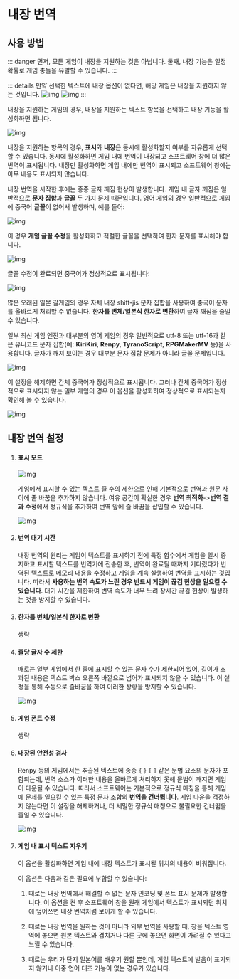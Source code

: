# 내장 번역

## 사용 방법

::: danger
먼저, 모든 게임이 내장을 지원하는 것은 아닙니다. 둘째, 내장 기능은 일정 확률로 게임 충돌을 유발할 수 있습니다.
:::

::: details 만약 선택한 텍스트에 내장 옵션이 없다면, 해당 게임은 내장을 지원하지 않는 것입니다. 
![img](https://image.lunatranslator.org/zh/embed/noembed.png) 
![img](https://image.lunatranslator.org/zh/embed/someembed.png) 
:::

내장을 지원하는 게임의 경우, 내장을 지원하는 텍스트 항목을 선택하고 내장 기능을 활성화하면 됩니다.

![img](https://image.lunatranslator.org/zh/embed/select.png)

내장을 지원하는 항목의 경우, **표시**와 **내장**은 동시에 활성화할지 여부를 자유롭게 선택할 수 있습니다. 동시에 활성화하면 게임 내에 번역이 내장되고 소프트웨어 창에 더 많은 번역이 표시됩니다. 내장만 활성화하면 게임 내에만 번역이 표시되고 소프트웨어 창에는 아무 내용도 표시되지 않습니다.

내장 번역을 시작한 후에는 종종 글자 깨짐 현상이 발생합니다. 게임 내 글자 깨짐은 일반적으로 **문자 집합**과 **글꼴** 두 가지 문제 때문입니다. 영어 게임의 경우 일반적으로 게임에 중국어 **글꼴**이 없어서 발생하며, 예를 들어:

![img](https://image.lunatranslator.org/zh/embed/luanma.png)

이 경우 **게임 글꼴 수정**을 활성화하고 적절한 글꼴을 선택하여 한자 문자를 표시해야 합니다.

![img](https://image.lunatranslator.org/zh/embed/ziti.png)

글꼴 수정이 완료되면 중국어가 정상적으로 표시됩니다:

![img](https://image.lunatranslator.org/zh/embed/okembed.png)

많은 오래된 일본 갈게임의 경우 자체 내장 shift-jis 문자 집합을 사용하여 중국어 문자를 올바르게 처리할 수 없습니다. **한자를 번체/일본식 한자로 변환**하여 글자 깨짐을 줄일 수 있습니다.

일부 최신 게임 엔진과 대부분의 영어 게임의 경우 일반적으로 utf-8 또는 utf-16과 같은 유니코드 문자 집합(예: **KiriKiri**, **Renpy**, **TyranoScript**, **RPGMakerMV** 등)을 사용합니다. 글자가 깨져 보이는 경우 대부분 문자 집합 문제가 아니라 글꼴 문제입니다.

![img](https://image.lunatranslator.org/zh/embed/fanti.png)

이 설정을 해제하면 간체 중국어가 정상적으로 표시됩니다. 그러나 간체 중국어가 정상적으로 표시되지 않는 일부 게임의 경우 이 옵션을 활성화하여 정상적으로 표시되는지 확인해 볼 수 있습니다.

![img](https://image.lunatranslator.org/zh/embed/good.png)

## 내장 번역 설정

1. #### 표시 모드

    ![img](https://image.lunatranslator.org/zh/embed/keeporigin.png)

    게임에서 표시할 수 있는 텍스트 줄 수의 제한으로 인해 기본적으로 번역과 원문 사이에 줄 바꿈을 추가하지 않습니다. 여유 공간이 확실한 경우 **번역 최적화**->**번역 결과 수정**에서 정규식을 추가하여 번역 앞에 줄 바꿈을 삽입할 수 있습니다.

    ![img](https://image.lunatranslator.org/zh/embed/addspace.png)

1. #### 번역 대기 시간

    내장 번역의 원리는 게임이 텍스트를 표시하기 전에 특정 함수에서 게임을 일시 중지하고 표시할 텍스트를 번역기에 전송한 후, 번역이 완료될 때까지 기다렸다가 번역된 텍스트로 메모리 내용을 수정하고 게임을 계속 실행하여 번역을 표시하는 것입니다. 따라서 **사용하는 번역 속도가 느린 경우 반드시 게임이 끊김 현상을 일으킬 수 있습니다**. 대기 시간을 제한하여 번역 속도가 너무 느려 장시간 끊김 현상이 발생하는 것을 방지할 수 있습니다.

1. #### 한자를 번체/일본식 한자로 변환

    생략

1. #### 줄당 글자 수 제한

    때로는 일부 게임에서 한 줄에 표시할 수 있는 문자 수가 제한되어 있어, 길이가 초과된 내용은 텍스트 박스 오른쪽 바깥으로 넘어가 표시되지 않을 수 있습니다. 이 설정을 통해 수동으로 줄바꿈을 하여 이러한 상황을 방지할 수 있습니다.

    ![img](https://image.lunatranslator.org/zh/embed/limitlength.png)

1. #### 게임 폰트 수정

    생략

1. #### 내장된 안전성 검사

    Renpy 등의 게임에서는 추출된 텍스트에 종종 `{` `}` `[` `]` 같은 문법 요소의 문자가 포함되는데, 번역 소스가 이러한 내용을 올바르게 처리하지 못해 문법이 깨지면 게임이 다운될 수 있습니다. 따라서 소프트웨어는 기본적으로 정규식 매칭을 통해 게임에 문제를 일으킬 수 있는 특정 문자 조합의 **번역을 건너뜁니다**. 게임 다운을 걱정하지 않는다면 이 설정을 해제하거나, 더 세밀한 정규식 매칭으로 불필요한 건너뜀을 줄일 수 있습니다.

    ![img](https://image.lunatranslator.org/zh/embed/safeskip.png)

1. #### 게임 내 표시 텍스트 지우기

    이 옵션을 활성화하면 게임 내에 내장 텍스트가 표시될 위치의 내용이 비워집니다.

    이 옵션은 다음과 같은 필요에 부합할 수 있습니다:

    1. 때로는 내장 번역에서 해결할 수 없는 문자 인코딩 및 폰트 표시 문제가 발생합니다. 이 옵션을 켠 후 소프트웨어 창을 원래 게임에서 텍스트가 표시되던 위치에 덮어쓰면 내장 번역처럼 보이게 할 수 있습니다.

    1. 때로는 내장 번역을 원하는 것이 아니라 외부 번역을 사용할 때, 창을 텍스트 영역에 놓으면 원본 텍스트와 겹치거나 다른 곳에 놓으면 화면이 가려질 수 있다고 느낄 수 있습니다.

    1. 때로는 우리가 단지 일본어를 배우기 원할 뿐인데, 게임 텍스트에 발음이 표기되지 않거나 이중 언어 대조 기능이 없는 경우가 있습니다.
